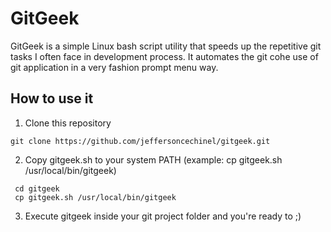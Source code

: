 # GitGeek
GitGeek is a simple Linux bash script utility that speeds up the repetitive git tasks I often face in development process. It automates the git cohe use of git application in a very fashion prompt menu way.
## How to use it
1. Clone this repository
 ```
 git clone https://github.com/jeffersoncechinel/gitgeek.git
 ```
 
2. Copy gitgeek.sh to your system PATH (example: cp gitgeek.sh /usr/local/bin/gitgeek)
```
 cd gitgeek
 cp gitgeek.sh /usr/local/bin/gitgeek
 ```
 
3. Execute gitgeek inside your git project folder and you're ready to ;)